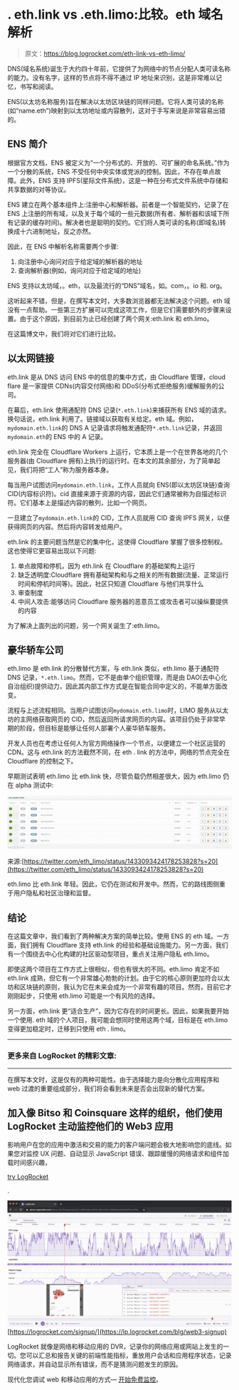 # . eth.link vs .eth.limo:比较。eth 域名解析

> 原文：<https://blog.logrocket.com/eth-link-vs-eth-limo/>

DNS(域名系统)诞生于大约四十年前，它提供了为网络中的节点分配人类可读名称的能力。没有名字，这样的节点将不得不通过 IP 地址来识别，这是非常难以记忆，书写和阅读。

ENS(以太坊名称服务)旨在解决以太坊区块链的同样问题。它将人类可读的名称(如“name.eth”)映射到以太坊地址或内容散列，这对于手写来说是非常容易出错的。

## ENS 简介

根据官方文档，ENS 被定义为“一个分布式的、开放的、可扩展的命名系统。”作为一个分散的系统，ENS 不受任何中央实体或党派的控制。因此，不存在单点故障。此外，ENS 支持 IPFS(星际文件系统)，这是一种在分布式文件系统中存储和共享数据的对等协议。

ENS 建立在两个基本组件上:注册中心和解析器。前者是一个智能契约，记录了在 ENS 上注册的所有域，以及关于每个域的一些元数据(所有者、解析器和该域下所有记录的缓存时间)。解决者也是聪明的契约。它们将人类可读的名称(即域名)转换成十六进制地址，反之亦然。

因此，在 ENS 中解析名称需要两个步骤:

1.  向注册中心询问对应于给定域的解析器的地址
2.  查询解析器(例如，询问对应于给定域的地址)

ENS 支持以太坊域，。eth，以及最流行的“DNS”域名，如。com，。io 和. org。

这听起来不错，但是，在撰写本文时，大多数浏览器都无法解决这个问题。eth 域没有一点帮助。一些第三方扩展可以完成这项工作，但是它们需要额外的步骤来设置。由于这个原因，到目前为止已经创建了两个网关:eth.link 和 eth.limo。

在这篇博文中，我们将对它们进行比较。

## 以太网链接

eth.link 是从 DNS 访问 ENS 中的信息的集中方式，由 Cloudflare 管理，cloud flare 是一家提供 CDNs(内容交付网络)和 DDoS(分布式拒绝服务)缓解服务的公司。

在幕后，eth.link 使用通配符 DNS 记录(`*.eth.link`)来捕获所有 ENS 域的请求。换句话说，eth.link 利用了。链接域以获取有关给定。eth 域。例如，`mydomain.eth.link`的 DNS A 记录请求将触发通配符`*.eth.link`记录，并返回`mydomain.eth`的 ENS 中的 A 记录。

eth.link 完全在 Cloudflare Workers 上运行，它本质上是一个在世界各地的几个服务器(由 Cloudflare 拥有)上执行的运行时。在本文的其余部分，为了简单起见，我们将把“工人”称为服务器本身。

每当用户试图访问`mydomain.eth.link`，工作人员就向 ENS(即以太坊区块链)查询 CID(内容标识符)。cid 直接来源于资源的内容，因此它们通常被称为自描述标识符。它们基本上是描述内容的散列，比如一个网页。

一旦建立了`mydomain.eth.link`的 CID，工作人员就用 CID 查询 IPFS 网关，以便获得网页的内容。然后将内容转发给用户。

eth.link 的主要问题当然是它的集中化，这使得 Cloudflare 掌握了很多控制权。这也使得它更容易出现以下问题:

1.  单点故障和停机，因为 eth.link 在 Cloudflare 的基础架构上运行
2.  缺乏透明度:Cloudflare 拥有基础架构和与之相关的所有数据(流量、正常运行时间和停机时间等)。因此，社区只知道 Cloudflare 与他们共享什么
3.  审查制度
4.  中间人攻击:能够访问 Cloudflare 服务器的恶意员工或攻击者可以操纵要提供的内容

为了解决上面列出的问题，另一个网关诞生了:eth.limo。

## 豪华轿车公司

eth.limo 是 eth.link 的分散替代方案，与 eth.link 类似，eth.limo 基于通配符 DNS 记录，`*.eth.limo`。然而，它不是由单个组织管理，而是由 DAO(去中心化自治组织)提供动力，因此其内部工作方式是在智能合同中定义的，不能单方面改变。

流程与上述流程相同。当用户试图访问`mydomain.eth.limo`时，LIMO 服务从以太坊的主网络获取网页的 CID，然后返回所请求网页的内容。该项目仍处于非常早期的阶段，但目标是能够让任何人部署个人豪华轿车服务。

开发人员也在考虑让任何人为官方网络操作一个节点，以便建立一个社区运营的 CDN。这与 eth.link 的方法截然不同，在 eth . link 的方法中，网络的节点完全在 Cloudflare 的控制之下。

早期测试表明 eth.limo 比 eth.link 快，尽管负载仍然相差很大，因为 eth.limo 仍在 alpha 测试中:

![Eth.limo Is Still In Alpha Test](img/6d8645da5e861682e0efe59436a424fc.png)

来源:[https://twitter.com/eth_limo/status/1433093424178253828?s=20](https://twitter.com/eth_limo/status/1433093424178253828?s=20)

eth.limo 比 eth.link 年轻。因此，它仍在测试和开发中。然而，它的路线图侧重于用户隐私和社区治理和监督。

## 结论

在这篇文章中，我们看到了两种解决方案的简单比较。使用 ENS 的 eth 域。一方面，我们拥有 Cloudflare 支持 eth.link 的经验和基础设施能力。另一方面，我们有一个围绕去中心化构建的社区驱动型项目，重点关注用户隐私 eth.limo。

即使这两个项目在工作方式上很相似，但也有很大的不同。eth.limo 肯定不如 eth.link 成熟，但它有一个非常雄心勃勃的计划。由于它的核心原则更加符合以太坊和区块链的原则，我认为它在未来会成为一个非常有趣的项目。然而，目前它才刚刚起步，只使用 eth.limo 可能是一个有风险的选择。

另一方面，eth.link 更“适合生产”，因为它存在的时间更长。因此，如果我要开始一个使用. eth 域的个人项目，我可能会想同时使用这两个域，目标是在 eth.limo 变得更加稳定时，迁移到只使用 eth . limo。

* * *

### 更多来自 LogRocket 的精彩文章:

* * *

在撰写本文时，这是仅有的两种可能性。由于选择能力是向分散化应用程序和 web 过渡的重要组成部分，我们将会看到未来是否会出现新的替代方案。

## 加入像 Bitso 和 Coinsquare 这样的组织，他们使用 LogRocket 主动监控他们的 Web3 应用

影响用户在您的应用中激活和交易的能力的客户端问题会极大地影响您的底线。如果您对监控 UX 问题、自动显示 JavaScript 错误、跟踪缓慢的网络请求和组件加载时间感兴趣，

[try LogRocket](https://lp.logrocket.com/blg/web3-signup)

.

[![LogRocket Dashboard Free Trial Banner](img/dacb06c713aec161ffeaffae5bd048cd.png)](https://lp.logrocket.com/blg/web3-signup)[https://logrocket.com/signup/](https://lp.logrocket.com/blg/web3-signup)

LogRocket 就像是网络和移动应用的 DVR，记录你的网络应用或网站上发生的一切。您可以汇总和报告关键的前端性能指标，重放用户会话和应用程序状态，记录网络请求，并自动显示所有错误，而不是猜测问题发生的原因。

现代化您调试 web 和移动应用的方式— [开始免费监控](https://lp.logrocket.com/blg/web3-signup)。